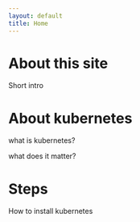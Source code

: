 ```yaml
---
layout: default
title: Home
---
```


# About this site

Short intro

# About kubernetes

what is kubernetes?

what does it matter?

# Steps

How to install kubernetes
